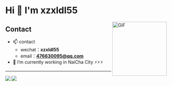 # Hi 👋 I'm xzxldl55

<img align="right" alt="GIF" height="170px" style="float: right;" src="https://media4.giphy.com/media/du3J3cXyzhj75IOgvA/giphy.gif" />

## Contact
- 📫 contact
  - wechat：**xzxldl55**
  - email：**476630095@qq.com**
- 🔭 I’m currently working in NaiCha City
⚡⚡⚡

---



<img align="left" src="https://github-readme-stats.vercel.app/api/top-langs/?username=xzxldl55&theme=tokyonight&hide=python,shell" />


<img align="left" src="https://github-readme-stats.vercel.app/api?username=xzxldl55&show_icons=true&theme=tokyonight&line_height=40&v=5" />


